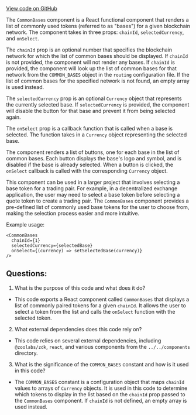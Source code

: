 [View code on GitHub](zoo-labs/zoo/blob/master/core/src/modals/SearchModal/CommonBases.tsx)

The `CommonBases` component is a React functional component that renders a list of commonly used tokens (referred to as "bases") for a given blockchain network. The component takes in three props: `chainId`, `selectedCurrency`, and `onSelect`. 

The `chainId` prop is an optional number that specifies the blockchain network for which the list of common bases should be displayed. If `chainId` is not provided, the component will not render any bases. If `chainId` is provided, the component will look up the list of common bases for that network from the `COMMON_BASES` object in the `routing` configuration file. If the list of common bases for the specified network is not found, an empty array is used instead.

The `selectedCurrency` prop is an optional `Currency` object that represents the currently selected base. If `selectedCurrency` is provided, the component will disable the button for that base and prevent it from being selected again. 

The `onSelect` prop is a callback function that is called when a base is selected. The function takes in a `Currency` object representing the selected base.

The component renders a list of buttons, one for each base in the list of common bases. Each button displays the base's logo and symbol, and is disabled if the base is already selected. When a button is clicked, the `onSelect` callback is called with the corresponding `Currency` object.

This component can be used in a larger project that involves selecting a base token for a trading pair. For example, in a decentralized exchange application, the user may need to select a base token before selecting a quote token to create a trading pair. The `CommonBases` component provides a pre-defined list of commonly used base tokens for the user to choose from, making the selection process easier and more intuitive. 

Example usage:

```
<CommonBases
  chainId={1}
  selectedCurrency={selectedBase}
  onSelect={(currency) => setSelectedBase(currency)}
/>
```
## Questions: 
 1. What is the purpose of this code and what does it do?
- This code exports a React component called `CommonBases` that displays a list of commonly paired tokens for a given `chainId`. It allows the user to select a token from the list and calls the `onSelect` function with the selected token.

2. What external dependencies does this code rely on?
- This code relies on several external dependencies, including `@zoolabs/zdk`, `react`, and various components from the `../../components` directory.

3. What is the significance of the `COMMON_BASES` constant and how is it used in this code?
- The `COMMON_BASES` constant is a configuration object that maps `chainId` values to arrays of `Currency` objects. It is used in this code to determine which tokens to display in the list based on the `chainId` prop passed to the `CommonBases` component. If `chainId` is not defined, an empty array is used instead.